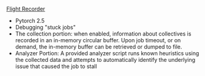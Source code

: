 [Flight Recorder](https://pytorch.org/tutorials/prototype/flight_recorder_tutorial.html)
- Pytorch 2.5
- Debugging "stuck jobs"
- The collection portion: when enabled, information about collectives is recorded in an in-memory circular buffer. Upon job timeout, or on demand, the in-memory buffer can be retrieved or dumped to file.
- Analyzer Portion: A provided analyzer script runs known heuristics using the collected data and attempts to automatically identify the underlying issue that caused the job to stall






